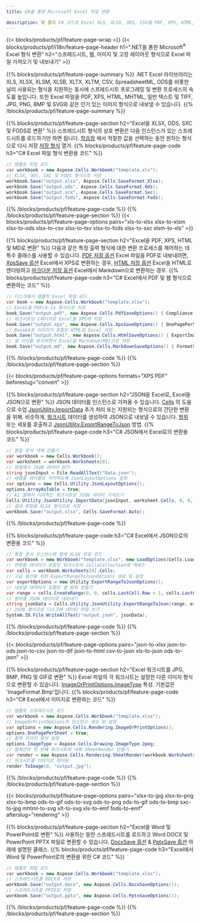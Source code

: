 ```yaml
---
title: C#을 통한 Microsoft Excel 파일 변환 

description: 몇 줄의 C# 코드로 Excel XLS, XLSX, ODS, CSV를 PDF, XPS, HTML, JPEG, HTML 및 기타 널리 사용되는 형식으로 변환합니다.
---
```

{{< blocks/products/pf/feature-page-wrap >}}
{{< blocks/products/pf/i18n/feature-page-header h1=".NET을 통한 Microsoft<sup>&reg;</sup> Excel 형식 변환" h2="스프레드시트, 웹, 이미지 및 고정 레이아웃 형식으로 Excel 파일 가져오기 및 내보내기" >}}

{{% blocks/products/pf/feature-page-summary %}}
.NET Excel 라이브러리는 XLS, XLSX, XLSM, XLSB, XLTX, XLTM, CSV, SpreadsheetML, ODS를 비롯한 널리 사용되는 형식을 지원하는 동시에 스프레드시트 프로그래밍 및 변환 프로세스의 속도를 높입니다. 또한 Excel 파일을 PDF, XPS, HTML, MHTML, 일반 텍스트 및 TIFF, JPG, PNG, BMP 및 SVG와 같은 인기 있는 이미지 형식으로 내보낼 수 있습니다.
{{% /blocks/products/pf/feature-page-summary %}}

{{% blocks/products/pf/feature-page-section h2="Excel을 XLSX, ODS, SXC 및 FODS로 변환" %}}
스프레드시트 형식의 상호 변환은 다음 인스턴스가 있는 스프레드시트를 로드하기만 하면 됩니다. [학습장](https://reference.aspose.com/cells/net/aspose.cells/workbook) 에서 적절한 값을 선택하는 동안 원하는 형식으로 다시 저장 [저장 형식](https://reference.aspose.com/cells/net/aspose.cells/saveformat) 열거.
{{% blocks/products/pf/feature-page-code h3="C# Excel 파일 형식 변환용 코드" %}}

```cs
// 템플릿 파일 로드
var workbook = new Aspose.Cells.Workbook("template.xls");
// XLSX, ODS, SXC 및 FODS 형식으로 저장
workbook.Save("output.xlsx", Aspose.Cells.SaveFormat.Xlsx);
workbook.Save("output.ods", Aspose.Cells.SaveFormat.Ods);
workbook.Save("output.scx", Aspose.Cells.SaveFormat.Sxc);
workbook.Save("output.fods", Aspose.Cells.SaveFormat.Fods);

```
{{% /blocks/products/pf/feature-page-code %}}
{{% /blocks/products/pf/feature-page-section %}}
{{< blocks/products/pf/feature-page-options pairs="xls-to-xlsx xlsx-to-xlsm xlsx-to-ods xlsx-to-csv xlsx-to-tsv xlsx-to-fods xlsx-to-sxc xlsm-to-xls" >}}


{{% blocks/products/pf/feature-page-section h2="Excel을 PDF, XPS, HTML 및 MD로 변환" %}}
다음과 같은 특정 출력 형식에 대한 변환 프로세스를 제어하는 데 특수 클래스를 사용할 수 있습니다. [PDF 저장 옵션](https://reference.aspose.com/cells/net/aspose.cells/pdfsaveoptions) Excel 파일을 PDF로 내보내려면, [XpsSave 옵션](https://reference.aspose.com/cells/net/aspose.cells/xpssaveoptions) Excel에서 XPS로 변환하는 경우, [HTML 저장 옵션](https://reference.aspose.com/cells/net/aspose.cells/htmlsaveoptions) Excel을 HTML로 렌더링하고 [마크다운 저장 옵션](https://reference.aspose.com/cells/net/aspose.cells/markdownsaveoptions) Excel에서 Markdown으로 변환하는 경우. 
{{% blocks/products/pf/feature-page-code h3="C# Excel에서 PDF 및 웹 형식으로 변환하는 코드" %}}

```cs
// 디스크에서 템플릿 Excel 파일 로드
var book = new Aspose.Cells.Workbook("template.xlsx");
// Excel을 PDF/A-1a 형식으로 저장
book.Save("output.pdf", new Aspose.Cells.PdfSaveOptions() { Compliance = PdfComplianceVersion.PdfA1a });
// 워크시트당 1페이지로 Excel을 XPS에 저장
book.Save("output.xps", new Aspose.Cells.XpsSaveOptions() { OnePagePerSheet = true });
// Base64로 이미지가 포함된 HTML로 Excel 저장
book.Save("output.html", new Aspose.Cells.HtmlSaveOptions() { ExportImagesAsBase64 = true });
// 셀 서식을 유지하면서 Excel을 Markdown(MD)으로 저장
book.Save("output.md", new Aspose.Cells.MarkdownSaveOptions() { FormatStrategy = Cells.CellValueFormatStrategy.CellStyle });

```
{{% /blocks/products/pf/feature-page-code %}}
{{% /blocks/products/pf/feature-page-section %}}

{{< blocks/products/pf/feature-page-options formats="XPS PDF" beforeslug="convert" >}}

{{% blocks/products/pf/feature-page-section h2="JSON을 Excel로, Excel을 JSON으로 변환" %}}
JSON 데이터를 인스턴스로 가져올 수 있습니다. [Cells](https://reference.aspose.com/cells/net/aspose.cells/cells) 의 도움으로 수업 [JsonUtility.ImportData](https://reference.aspose.com/cells/net/aspose.cells.utility/jsonutility/methods/importdata) 추가 처리 또는 지원되는 형식으로의 간단한 변환을 위해. 비슷하게, [워크시트](https://reference.aspose.com/cells/net/aspose.cells/worksheet) 데이터를 생성하여 JSON으로 내보낼 수 있습니다. [범위](https://reference.aspose.com/cells/net/aspose.cells/range) 또는 세포를 호출하고 [JsonUtility.ExportRangeToJson](https://reference.aspose.com/cells/net/aspose.cells.utility/jsonutility/methods/exportrangetojson) 방법.
{{% blocks/products/pf/feature-page-code h3="C# JSON에서 Excel로의 변환용 코드" %}}
```cs
// 통합 문서 개체 만들기
var workbook = new Cells.Workbook();
var worksheet = workbook.Worksheets[0];
// 파일에서 JSON 데이터 읽기
string jsonInput = File.ReadAllText("Data.json");
// 배열을 테이블로 처리하도록 JsonLayoutOptions 설정
var options = new Cells.Utility.JsonLayoutOptions();
options.ArrayAsTable = true;
// A1 셀에서 시작하는 워크시트로 JSON 데이터 가져오기
Cells.Utility.JsonUtility.ImportData(jsonInput, worksheet.Cells, 0, 0, options);
// 결과 파일을 XLSX 형식으로 저장
workbook.Save("output.xlsx", Cells.SaveFormat.Auto); 

```
{{% /blocks/products/pf/feature-page-code %}}

{{% blocks/products/pf/feature-page-code h3="C# Excel에서 JSON으로의 변환용 코드" %}}
```cs
// 통합 문서 인스턴스와 함께 XLSX 파일 로드
var workbook = new Workbook("template.xlsx", new LoadOptions(Cells.LoadFormat.Auto));
// 변환할 데이터가 포함된 워크시트의 CellsCollection에 액세스
var cells = workbook.Worksheets[0].Cells;
// 고급 옵션을 위한 ExportRangeToJsonOptions 생성 및 설정
var exportOptions = new Utility.ExportRangeToJsonOptions();
// 내보낼 데이터가 포함된 셀 범위 만들기
var range = cells.CreateRange(0, 0, cells.LastCell.Row + 1, cells.LastCell.Column + 1);
// 범위를 JSON 데이터로 내보내기
string jsonData = Cells.Utility.JsonUtility.ExportRangeToJson(range, exportOptions);
// JSON 형식으로 디스크에 데이터 파일 쓰기
System.IO.File.WriteAllText("output.json", jsonData); 

```
{{% /blocks/products/pf/feature-page-code %}}
{{% /blocks/products/pf/feature-page-section %}}

{{< blocks/products/pf/feature-page-options pairs="json-to-xlsx json-to-ods json-to-csv json-to-dif json-to-html csv-to-json xls-to-json ods-to-json" >}}

{{% blocks/products/pf/feature-page-section h2="Excel 워크시트를 JPG, BMP, PNG 및 GIF로 변환" %}}
Excel 파일의 각 워크시트는 설정한 다른 이미지 형식으로 변환할 수 있습니다. [ImageOrPrintOptions.ImageType](https://reference.aspose.com/cells/net/aspose.cells.rendering/imageorprintoptions/properties/imagetype) 특성. 기본값은 'ImageFormat.Bmp'입니다.
{{% blocks/products/pf/feature-page-code h3="C# Excel에서 이미지로 변환하는 코드" %}}
```cs
// 템플릿 스프레드시트 로드
var workbook = new Aspose.Cells.Workbook("template.xlsx");
// ImageOrPrintOptions의 인스턴스 생성 및 설정
var options = new Aspose.Cells.Rendering.ImageOrPrintOptions();
options.OnePagePerSheet = true;
// 출력 이미지 형식 설정
options.ImageType = Aspose.Cells.Drawing.ImageType.Jpeg;
// 컬렉션의 첫 번째 워크시트에 대해 SheetRender 만들기
var render = new Aspose.Cells.Rendering.SheetRender(workbook.Worksheets[0], options);
// 워크시트를 이미지로 렌더링
render.ToImage(0, "output.jpg");

```
{{% /blocks/products/pf/feature-page-code %}}
{{% /blocks/products/pf/feature-page-section %}}

{{< blocks/products/pf/feature-page-options pairs="xlsx-to-jpg xlsx-to-png xlsx-to-bmp ods-to-gif ods-to-svg ods-to-png ods-to-gif ods-to-bmp sxc-to-jpg mhtml-to-svg xlt-to-svg xls-to-emf fods-to-emf" afterslug="rendering" >}}

{{% blocks/products/pf/feature-page-section h2="Excel을 Word 및 PowerPoint로 변환" %}}
사용하는 동안 스프레드시트를 로드하고 Word DOCX 및 PowerPoint PPTX 파일로 변환할 수 있습니다. [DocxSave 옵션](https://reference.aspose.com/cells/net/aspose.cells/docxsaveoptions) & [PptxSave 옵션](https://reference.aspose.com/cells/net/aspose.cells/pptxsaveoptions) 아래에 설명된 클래스.
{{% blocks/products/pf/feature-page-code h3="Excel에서 Word 및 PowerPoint로의 변환을 위한 C# 코드" %}}
```cs
// 템플릿 파일 로드
var workbook = new Aspose.Cells.Workbook("template.xlsx");
// 스프레드시트를 DOCX로 저장
workbook.Save("output.docx", new Aspose.Cells.DocxSaveOptions());
// 스프레드시트를 PPTX로 저장
workbook.Save("output.pptx", new Aspose.Cells.PptxSaveOptions());

```
{{% /blocks/products/pf/feature-page-code %}}
{{% /blocks/products/pf/feature-page-section %}}
